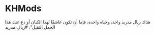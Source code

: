 # KHMods


هناك ريال مدريد واحد، وحياة واحدة، فإما أن تكون عاشقًا لهذا الكيان أو دع عنك هذا الحمل الثقيل”،
   #ريال_مدريد
